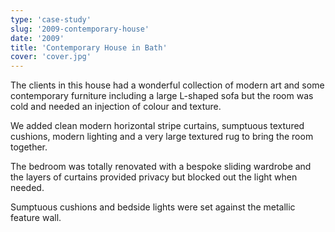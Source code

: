 ```yaml
---
type: 'case-study'
slug: '2009-contemporary-house'
date: '2009'
title: 'Contemporary House in Bath'
cover: 'cover.jpg'
---
```


The clients in this house had a wonderful collection of modern art and some contemporary furniture including a large L-shaped sofa but the room was cold and needed an injection of colour and texture.

We added clean modern horizontal stripe curtains, sumptuous textured cushions, modern lighting and a very large textured rug to bring the room together.

The bedroom was totally renovated with a bespoke sliding wardrobe and the layers of curtains provided privacy but blocked out the light when needed.

Sumptuous cushions and bedside lights were set against the metallic feature wall.
